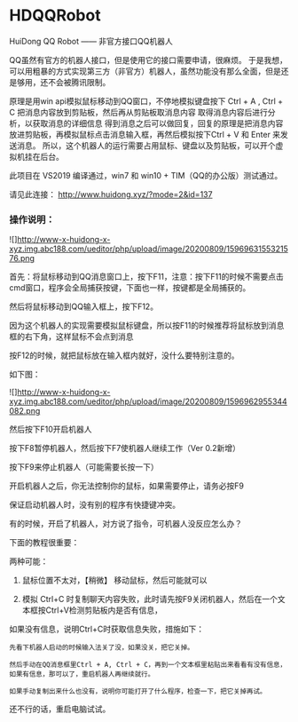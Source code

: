 # HDQQRobot
HuiDong QQ Robot —— 非官方接口QQ机器人 

QQ虽然有官方的机器人接口，但是使用它的接口需要申请，很麻烦。 
于是我想，可以用粗暴的方式实现第三方（非官方）机器人，虽然功能没有那么全面，但是还是够用，还不会被腾讯限制。

原理是用win api模拟鼠标移动到QQ窗口，不停地模拟键盘按下 Ctrl + A , Ctrl + C 把消息内容放到剪贴板，然后再从剪贴板取消息内容
取得消息内容后进行分析，以获取消息的详细信息
得到消息之后可以做回复，回复的原理是把消息内容放进剪贴板，再模拟鼠标点击消息输入框，再然后模拟按下Ctrl + V 和 Enter 来发送消息。
所以，这个机器人的运行需要占用鼠标、键盘以及剪贴板，可以开个虚拟机挂在后台。

此项目在 VS2019 编译通过，win7 和 win10 + TIM（QQ的办公版）测试通过。

请见此连接：
http://www.huidong.xyz/?mode=2&id=137

### 操作说明：

![]http://www-x-huidong-x-xyz.img.abc188.com/ueditor/php/upload/image/20200809/1596963155321576.png

首先：将鼠标移动到QQ消息窗口上，按下F11，注意：按下F11的时候不需要点击cmd窗口，程序会全局捕获按键，下面也一样，按键都是全局捕获的。

然后将鼠标移动到QQ输入框上，按下F12。

因为这个机器人的实现需要模拟鼠标键盘，所以按F11的时候推荐将鼠标放到消息框的右下角，这样鼠标不会点到消息

按F12的时候，就把鼠标放在输入框内就好，没什么要特别注意的。

如下图：

![]http://www-x-huidong-x-xyz.img.abc188.com/ueditor/php/upload/image/20200809/1596962955344082.png

然后按下F10开启机器人

按下F8暂停机器人，然后按下F7使机器人继续工作（Ver 0.2新增）

按下F9来停止机器人（可能需要长按一下）

开启机器人之后，你无法控制你的鼠标，如果需要停止，请务必按F9

保证启动机器人时，没有别的程序有快捷键冲突。

有的时候，开启了机器人，对方说了指令，可机器人没反应怎么办？

下面的教程很重要：

两种可能：

1. 鼠标位置不太对，【稍微】 移动鼠标，然后可能就可以

2. 模拟 Ctrl+C 时复制聊天内容失败，此时请先按F9关闭机器人，然后在一个文本框按Ctrl+V检测剪贴板内是否有信息，

如果没有信息，说明Ctrl+C时获取信息失败，措施如下：

    先看下机器人启动的时候输入法关了没，如果没关，把它关掉。

    然后手动在QQ消息框里Ctrl + A, Ctrl + C，再到一个文本框里粘贴出来看看有没有信息，如果有信息，那可以了，重启机器人再继续就行。

    如果手动复制出来什么也没有，说明你可能打开了什么程序，检查一下，把它关掉再试。

还不行的话，重启电脑试试。
